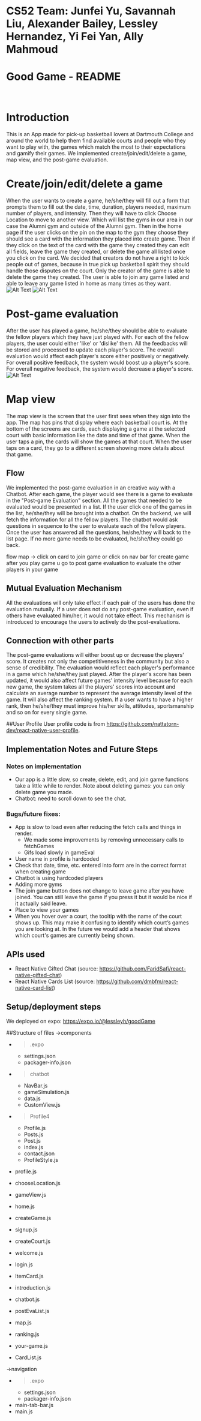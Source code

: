 # CS52 Team: Junfei Yu, Savannah Liu, Alexander Bailey, Lessley Hernandez, Yi Fei Yan, Ally Mahmoud
# Good Game - README
&nbsp;

# Introduction
This is an App made for pick-up basketball lovers at Dartmouth College and around the world to help them find available courts and people who they want to play with, the games which match the most to their expectations and gamify their games.
We implemented create/join/edit/delete a game, map view, and the post-game evaluation.

# Create/join/edit/delete a game
When the user wants to create a game, he/she/they will fill out a form that prompts them to fill out the date, time, duration, players needed, maximum number of players, and intensity. Then they will have to click Choose Location to move to another view. Which will list
the gyms in our area in our case the Alumni gym and outside of the Alumni gym. Then in the home page if the user clicks on the pin on the map to the gym they choose they should see a card with the information they placed into create game. Then if they click on the text of the card with the game they created they can edit all fields, leave the game they created, or delete the game all listed once you click on the card. We decided that creators do not have a right to kick people out of games, because in true pick up basketball spirit they should handle those disputes on the court. Only the creator of the game is able to delete the game they created. The user is able to join any game listed and able to leave any game listed in home as many times as they want.
![Alt Text](https://github.com/dartmouth-cs52-18S/project-other-goodgame/blob/newMaster/img/create_game.gif)
![Alt Text](https://github.com/dartmouth-cs52-18S/project-other-goodgame/blob/newMaster/img/join_delete_game.gif)

# Post-game evaluation
After the user has played a game, he/she/they should be able to evaluate the fellow players which they have just played with. For each of the fellow players, the user could either 'like' or 'dislike' them. All the feedbacks will be stored and processed to update each player's score. The overall evaluation would affect each player's score either positively or negatively. For overall positive feedback, the system would boost up a player's score. For overall negative feedback, the system would decrease a player's score.
![Alt Text](https://github.com/dartmouth-cs52-18S/project-other-goodgame/blob/newMaster/img/postgame_evaluation.gif)

# Map view
The map view is the screen that the user first sees when they sign into the app. The map has pins that display where each basketball court is. At the bottom of the screens are cards, each displaying a game at the selected court with basic information like the date and time of that game. When the user taps a pin, the cards will show the games at that court. When the user taps on a card, they go to a different screen showing more details about that game.

## Flow
We implemented the post-game evaluation in an creative way with a Chatbot. After each game, the player would see there is a game to evaluate in the "Post-game Evaluation" section. All the games that needed to be evaluated would be presented in a list. If the user click one of the games in the list, he/she/they will be brought into a chatbot. On the backend, we will fetch the information for all the fellow players. The chatbot would ask questions in sequence to the user to evaluate each of the fellow players. Once the user has answered all the questions, he/she/they will back to the list page. If no more game needs to be evaluated, he/she/they could go back.

flow map -> click on card to join game
or click on nav bar for create game
after you play game u go to post game evaluation to evaluate the other players in your game

## Mutual Evaluation Mechanism

All the evaluations will only take effect if each pair of the users has done the evaluation mutually. If a user does not do any post-game evaluation, even if others have evaluated him/her, it would not take effect. This mechanism is introduced to encourage the users to actively do the post-evaluations.

##  Connection with other parts
The post-game evaluations will either boost up or decrease the players' score. It creates not only the competitiveness in the community but also a sense of credibility. The evaluation would reflect each player's performance in a game which he/she/they just played. After the player's score has been updated, it would also affect future games' intensity level because for each new game, the system takes all the players' scores into account and calculate an average number to represent the average intensity level of the game. It will also affect the ranking system. If a user wants to have a higher rank, then he/she/they must improve his/her skills, attitudes, sportsmanship and so on for every single game.

##User Profile
User profile code is from https://github.com/nattatorn-dev/react-native-user-profile.

## Implementation Notes and Future Steps

### Notes on implementation
* Our app is a little slow, so create, delete, edit, and join game functions take a little while to render. Note about deleting games: you can only delete game you made.
* Chatbot: need to scroll down to see the chat.

### Bugs/future fixes:
* App is slow to load even after reducing the fetch calls and things in render.
    * We made some improvements by removing unnecessary calls to fetchGames
    * Gifs load slowly in gameEval
* User name in profile is hardcoded
* Check that date, time, etc. entered into form are in the correct format when creating game
* Chatbot is using hardcoded players
* Adding more gyms
* The join game button does not change to leave game after you have joined. You can still leave the game if you press it but it would be nice if it actually said leave.
* Place to view your games
* When you hover over a court, the tooltip with the name of the court shows up. This may make it confusing to identify which court’s games you are looking at. In the future we would add a header that shows which court's games are currently being shown. 


## APIs used

* React Native Gifted Chat (source: https://github.com/FaridSafi/react-native-gifted-chat)
* React Native Cards List (source: https://github.com/dmbfm/react-native-card-list)

## Setup/deployment steps

We deployed on expo:
https://expo.io/@lessleyh/goodGame  


##Structure of files
->components
- >.expo
  - settings.json
  - packager-info.json

- >chatbot
  - NavBar.js
  - gameSimulation.js
  - data.js
  - CustomView.js

- >Profile4
  - Profile.js
  - Posts.js
  - Post.js
  - index.js
  - contact.json
  - ProfileStyle.js

- profile.js
- chooseLocation.js
- gameView.js
- home.js
- createGame.js
- signup.js
- createCourt.js
- welcome.js
- login.js
- ItemCard.js
- introduction.js
- chatbot.js
- postEvaList.js
- map.js
- ranking.js
- your-game.js
- CardList.js

->navigation
- >.expo
  - settings.json
  - packager-info.json
- main-tab-bar.js
- main.js
